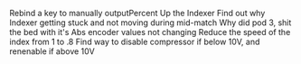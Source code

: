 Rebind a key to manually outputPercent Up the Indexer
Find out why Indexer getting stuck and not moving during mid-match
Why did pod 3, shit the bed with it's Abs encoder values not changing
Reduce the speed of the index from 1 to .8
Find way to disable compressor if below 10V, and renenable if above 10V
